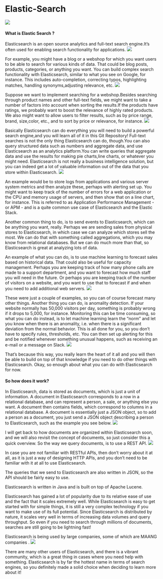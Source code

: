 
#  Elastic-Search
<img src="images/1.png">


#### What is Elastic Search ?
Elasticsearch is an open source analytics and full-text search engine.It’s often used for enabling search functionality for applications.
<img src="images/2.png">

For example, you might have a blog or a webshop for which you want users to be able to search for various kinds of data. That could be blog posts, 
products, categories, or anything you want. You can build complex search functionality with Elasticsearch, similar to what you see on Google, 
for instance. This includes auto-completion, correcting typos, highlighting matches, handling synonyms,adjusting relevance, etc.
<img src="images/3.png">

Suppose we want to implement searching for a webshop.Besides searching through product names and other full-text fields, we might want to take
a number of factors into account when sorting the results.If the products have ratings, we probably want to boost the relevance of highly rated products.
We also might want to allow users to filter results, such as by price range, brand, size,color, etc., and to sort by price or relevance, for instance.
<img src="images/4.png">

Basically Elasticsearch can do everything you will need to build a powerful search engine,and you will learn all of it in this Git Repository!
Full-text searches is not the only thing Elasticsearch can do, though.You can also query structured data such as numbers and aggregate data, and use Elasticsearch
as an analytics platform.You can write queries that aggregate data and use the results for making pie charts,line charts, or whatever you might need.
Elasticsearch is not really a business intelligence solution, but you can indeed get a lot of valuable information out of the data that you store within Elasticsearch.
<img src="images/6.png">

An example would be to store logs from applications and various server system metrics and then analyze these, perhaps with alerting set up.
You might want to keep track of the number of errors for a web application or the CPU and memory usage of servers, and then show that on a line chart, for instance.
This is referred to as Application Performance Management - or APM - and is a quite common use case of Elasticsearch and the Elastic Stack.

Another common thing to do, is to send events to Elasticsearch, which can be anything you want, really. Perhaps we are sending sales from physical stores to Elasticsearch, 
in which case we can analyze which stores sell the most. We can do that with something called aggregations, which you may know from relational databases.
But we can do much more than that, so Elasticsearch is great at analyzing lots of data.

An example of what you can do, is to use machine learning to forecast sales based on historical data. That could also be useful for capacity management.
Perhaps you are keeping track of how many phone calls are made to a support department, and you want to forecast how much staff you will need in the future.
Or perhaps you are keeping track of the number of visitors on a website, and you want to use that to forecast if and when you need to add additional web servers.
<img src="images/7.png">

These were just a couple of examples, so you can of course forecast many other things. Another thing you can do, is anomality detection.
If your website normally has 50,000 visitors per day, something is probably wrong if it drops to 5,000, for instance.
Monitoring this can be time consuming, so what you can do instead, is to let machine learning learn the “norm” and let you know when there is an anomality, i.e. when
there is a significant deviation from the normal behavior. This is all done for you, so you don’t have to specify rules, thresholds, etc.
You can then set up alerting for this and be notified whenever something unusual happens, such as receiving an e-mail or a message on Slack.
<img src="images/8.png">

That’s because this way, you really learn the heart of it all and you will then be able to build on top of that knowledge if you need to do other things with Elasticsearch.
Okay, so enough about what you can do with Elasticsearch for now.
#### So how does it work?
In Elasticsearch, data is stored as documents, which is just a unit of information. A document in Elasticsearch corresponds to a row in a relational database, and can represent a person, a sale, or anything else you want.
A document then contains fields, which correspond to columns in a relational database.
A document is essentially just a JSON object, so to add a person as a document, you just send a JSON object describing a person to Elasticsearch, such as the example you see below.
<img src="images/9.png">

I will get back to how documents are organized within Elasticsearch soon, and we will also revisit the concept of documents, so just consider this a quick overview. So the way we query documents, is to use a REST API.
<img src="images/10.png">

In case you are not familiar with RESTful APIs, then don’t worry about it at all, as it is just a way of designing HTTP APIs, and you don’t need to be familiar with it at all to use Elasticsearch.

The queries that we send to Elasticsearch are also written in JSON, so the API should be fairly easy to use.

Elasticsearch is written in Java and is built on top of Apache Lucene.

Elasticsearch has gained a lot of popularity due to its relative ease of use and the fact that it scales extremely well. While Elasticsearch is easy to get started with for simple things, it is still a very complex technology if you want to make use of its full potential. Since Elasticsearch is distributed by nature, it scales very well in terms of increasing data volumes and query throughput. So even if you need to search through millions of documents, searches are still going to be lightning fast!

Elasticsearch is being used by large companies, some of which are MAANG companies .
<img src="images/11.png">

There are many other users of Elasticsearch, and there is a vibrant community, which is a great thing in cases where you need help with something. Elasticsearch is by far the hottest name in terms of search engines, so you definitely made a solid choice when deciding to learn more about it!
